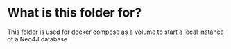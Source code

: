 # What is this folder for?

This folder is used for docker compose as a volume to start a local instance of a Neo4J database